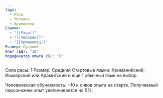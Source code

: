 ```yaml
---
tags:
  - Расы
  - Человек
  - Криманиец
Ссылки:
  - "[[Расы]]"
  - "[[Человек]]"
  - "[[Криманиец]]"
Размер: Средний
Опыт (ЕД): "10"
Модификатор опыта (%): "5"
---
```

Сила расы: 1
Размер: Средний
Стартовые языки: Криманийский; Ишмарский или Адамитский и еще 1 обычный язык на выбор.

Человеческая обучаемость:
+10 к очков опыта на старте.
Получаемый персонажем опыт увеличивается на 5%.



